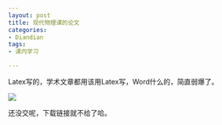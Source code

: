 ```yaml
---
layout: post
title: 现代物理课的论文
categories:
- Diandian
tags:
- 课内学习

---
```

<p>Latex写的，学术文章都用该用Latex写，Word什么的，简直弱爆了。</p>
<p><img src="http://m1.img.srcdd.com/farm5/d/2012/0627/10/67D8395D1DF0643162404EB1B71A259F_B500_900_427_539.PNG" /></p>
<p>还没交呢，下载链接就不给了哈。<br /></p>
<p></p>